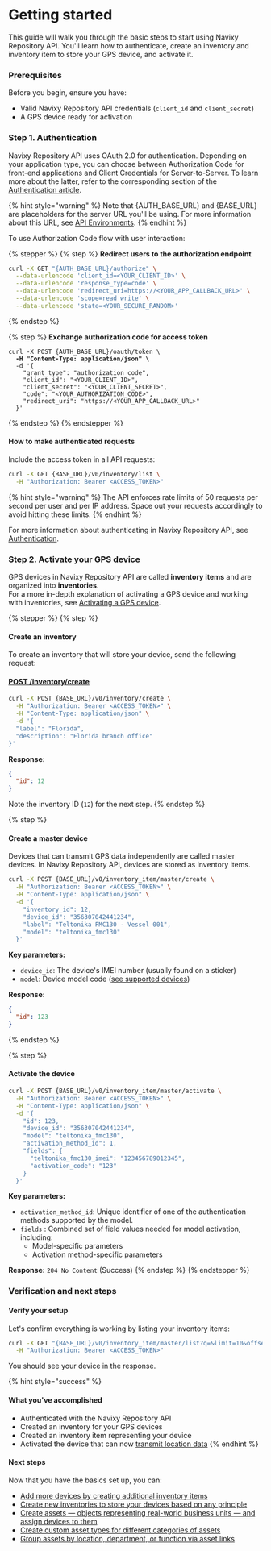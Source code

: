 # Getting started

This guide will walk you through the basic steps to start using Navixy Repository API. You'll learn how to authenticate, create an inventory and inventory item to store your GPS device, and activate it.

### Prerequisites

Before you begin, ensure you have:

* Valid Navixy Repository API credentials (`client_id` and `client_secret`)
* A GPS device ready for activation

### Step 1. Authentication

Navixy Repository API uses OAuth 2.0 for authentication. Depending on your application type, you can choose between Authorization Code for front-end applications and Client Credentials for Server-to-Server. To learn more about the latter, refer to the corresponding section of the [Authentication article](authentication.md#for-server-to-server-communication).

{% hint style="warning" %}
Note that {AUTH\_BASE\_URL} and {BASE\_URL} are placeholders for the server URL you'll be using. For more information about this URL, see [API Environments](technical-reference.md#api-environments).
{% endhint %}

To use Authorization Code flow with user interaction:

{% stepper %}
{% step %}
**Redirect users to the authorization endpoint**

```bash
curl -X GET "{AUTH_BASE_URL}/authorize" \
  --data-urlencode 'client_id=<YOUR_CLIENT_ID>' \
  --data-urlencode 'response_type=code' \
  --data-urlencode 'redirect_uri=https://<YOUR_APP_CALLBACK_URL>' \
  --data-urlencode 'scope=read write' \
  --data-urlencode 'state=<YOUR_SECURE_RANDOM>'
```
{% endstep %}

{% step %}
**Exchange authorization code for access token**

<pre class="language-bash"><code class="lang-bash">curl -X POST {AUTH_BASE_URL}/oauth/token \
<strong>  -H "Content-Type: application/json" \
</strong>  -d '{
    "grant_type": "authorization_code",
    "client_id": "&#x3C;YOUR_CLIENT_ID>",
    "client_secret": "&#x3C;YOUR_CLIENT_SECRET>",
    "code": "&#x3C;YOUR_AUTHORIZATION_CODE>",
    "redirect_uri": "https://&#x3C;YOUR_APP_CALLBACK_URL>"
  }'
</code></pre>
{% endstep %}
{% endstepper %}

#### How to make authenticated requests

Include the access token in all API requests:

```bash
curl -X GET {BASE_URL}/v0/inventory/list \
  -H "Authorization: Bearer <ACCESS_TOKEN>"
```

{% hint style="warning" %}
The API enforces rate limits of 50 requests per second per user and per IP address. Space out your requests accordingly to avoid hitting these limits.
{% endhint %}

For more information about authenticating in Navixy Repository API, see [Authentication](authentication.md).

### Step 2. Activate your GPS device

GPS devices in Navixy Repository API are called **inventory items** and are organized into **inventories**.\
For a more in-depth explanation of activating a GPS device and working with inventories, see [Activating a GPS device](guides/activating-a-gps-device.md).

{% stepper %}
{% step %}
#### Create an inventory

To create an inventory that will store your device, send the following request:

#### &#x20;[**POST /inventory/create**](broken-reference)

```bash
curl -X POST {BASE_URL}/v0/inventory/create \
  -H "Authorization: Bearer <ACCESS_TOKEN>" \
  -H "Content-Type: application/json" \
  -d '​{
  "label": "Florida",
  "description": "Florida branch office"​
​}'
```

**Response:**

```json
{
  "id": 12
}
```

Note the inventory ID (`12`) for the next step.
{% endstep %}

{% step %}
#### Create a master device

Devices that can transmit GPS data independently are called master devices. In Navixy Repository API, devices are stored as inventory items.

```bash
curl -X POST {BASE_URL}/v0/inventory_item/master/create \
  -H "Authorization: Bearer <ACCESS_TOKEN>" \
  -H "Content-Type: application/json" \
  -d '{
    "inventory_id": 12,
    "device_id": "356307042441234",
    "label": "Teltonika FMC130 - Vessel 001",
    "model": "teltonika_fmc130"
  }'
```

**Key parameters:**

* `device_id`: The device's IMEI number (usually found on a sticker)
* `model`: Device model code ([see supported devices](https://www.navixy.com/devices/))

**Response:**

```json
{
  "id": 123
}
```
{% endstep %}

{% step %}
#### Activate the device

```bash
curl -X POST {BASE_URL}/v0/inventory_item/master/activate \
  -H "Authorization: Bearer <ACCESS_TOKEN>" \
  -H "Content-Type: application/json" \
  -d '{
    "id": 123,
    "device_id": "356307042441234",
    "model": "teltonika_fmc130",
    "activation_method_id": 1,
    "fields": {​
      "teltonika_fmc130_imei": "123456789012345",
      "activation_code": "123"​
    }
  }'
```

**Key parameters:**

* `activation_method_id`: Unique identifier of one of the authentication methods supported by the model.
* `fields` : Combined set of field values needed for model activation, including:
  * Model-specific parameters
  * Activation method-specific parameters

**Response:** `204 No Content` (Success)
{% endstep %}
{% endstepper %}

### Verification and next steps

#### Verify your setup

Let's confirm everything is working by listing your inventory items:

```bash
curl -X GET "{BASE_URL}/v0/inventory_item/master/list?q=&limit=10&offset=0&sort=label" \
  -H "Authorization: Bearer <ACCESS_TOKEN>"
```

You should see your device in the response.

{% hint style="success" %}
#### What you've accomplished

* &#x20;Authenticated with the Navixy Repository API
* Created an inventory for your GPS devices
* Created an inventory item representing your device
* Activated the device that can now [transmit location data](guides/activating-a-gps-device.md#how-to-use-the-data-transmitted-by-the-device)
{% endhint %}

#### Next steps

Now that you have the basics set up, you can:

* [Add more devices by creating additional inventory items](getting-started.md#id-2.3.-activate-the-device)
* [Create new inventories to store your devices based on any principle](guides/activating-a-gps-device.md#step-1.-create-an-inventory)
* [Create assets — objects representing real-world business units — and assign devices to them](getting-started.md#id-3.2-create-an-asset)
* [Create custom asset types for different categories of assets](getting-started.md#id-3.1.-create-an-asset-type)
* [Group assets by location, department, or function via asset links](getting-started.md#step-4.-organize-assets-with-asset-links)
